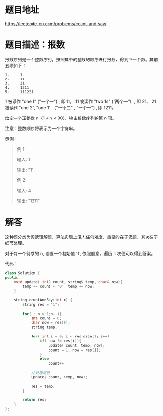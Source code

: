 # 题目地址
https://leetcode-cn.com/problems/count-and-say/

# 题目描述：报数

报数序列是一个整数序列，按照其中的整数的顺序进行报数，得到下一个数。其前五项如下：
```
1.     1
2.     11
3.     21
4.     1211
5.     111221
```
1  被读作  "one 1"  ("一个一") , 即 11。
11 被读作 "two 1s" ("两个一"）, 即 21。
21 被读作 "one 2",  "one 1" （"一个二" ,  "一个一") , 即 1211。

给定一个正整数 n（1 ≤ n ≤ 30），输出报数序列的第 n 项。

注意：整数顺序将表示为一个字符串。

示例：
>例 1:
>
>输入: 1
>
>输出: "1"
>
>例 2:
>
>输入: 4
>
>输出: "1211"


# 解答
这种题分类为阅读理解题。算法实现上没人任何难度，重要的在于读题。其次在于细节处理。

对于每一个待求的 n, 设置一个初始值 '1', 依照题意，遍历 n 次便可以得到答案。


代码：
```cpp
class Solution {
public:
    void update( int& count, string& temp, char& now){
        temp += count + '0', temp += now;
    }
    
    string countAndSay(int n) {
        string res = "1";
        
        for( ; n > 1;n--){
            int count = 0;
            char now = res[0];
            string temp;
  
            for( int i = 0; i < res.size(); i++)
                if( now != res[i]){
                    update( count, temp, now);
                    count = 1, now = res[i];
                }
                else
                    count++;
            
            //处理尾巴
            update( count, temp, now);
           
            res = temp;
        }
        
        return res;
    }
};
```
